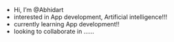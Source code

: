 -  Hi, I’m @Abhidart
-  interested in App development, Artificial intelligence!!!
-  currently learning App development!!
-  looking to collaborate in ......

<!---
Abhidart/Abhidart is a ✨ special ✨ repository because its `README.md` (this file) appears on your GitHub profile.
You can click the Preview link to take a look at your changes.
--->
